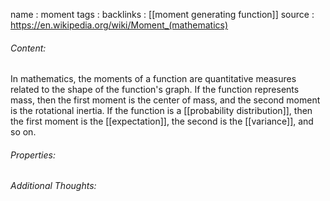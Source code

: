 name : moment
tags : 
backlinks : [[moment generating function]]
source : https://en.wikipedia.org/wiki/Moment_(mathematics)

###### Content:
In mathematics, the moments of a function are quantitative measures related to the shape of the function's graph. If the function represents mass, then the first moment is the center of mass, and the second moment is the rotational inertia. If the function is a [[probability distribution]], then the first moment is the [[expectation]], the second is the [[variance]], and so on.

###### Properties:


###### Additional Thoughts:
